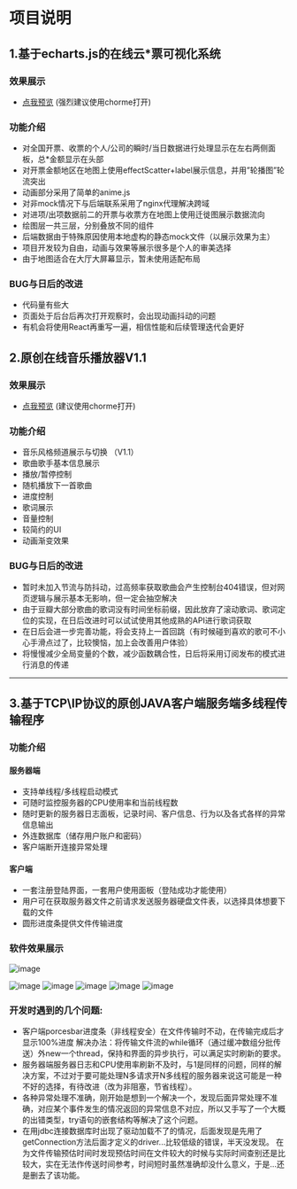 # 项目说明

 ## 1.基于echarts.js的在线云*票可视化系统

### 效果展示
- [点我预览](https://BackMoonTheWall.github.io/BackMoon/在线数据可视化系统/index.html)
(强烈建议使用chorme打开)
### 功能介绍
- 对全国开票、收票的个人/公司的瞬时/当日数据进行处理显示在左右两侧面板，总*金额显示在头部
- 对开票金额地区在地图上使用effectScatter+label展示信息，并用”轮播图”轮流突出
- 动画部分采用了简单的anime.js
- 对非mock情况下与后端联系采用了nginx代理解决跨域
- 对进项/出项数据前二的开票与收票方在地图上使用迁徙图展示数据流向
- 绘图层一共三层，分别叠放不同的组件
- 后端数据由于特殊原因使用本地虚构的静态mock文件（以展示效果为主）
- 项目开发较为自由，动画与效果等展示很多是个人的审美选择
- 由于地图适合在大厅大屏幕显示，暂未使用适配布局
### BUG与日后的改进
- 代码量有些大
- 页面处于后台后再次打开观察时，会出现动画抖动的问题
- 有机会将使用React再重写一遍，相信性能和后续管理迭代会更好
 ## 2.原创在线音乐播放器V1.1
### 效果展示
- [点我预览](https://a724877192.github.io/BackMoon/%E9%9F%B3%E4%B9%90%E6%92%AD%E6%94%BE%E5%99%A8/player.html)
(建议使用chorme打开)
### 功能介绍
- 音乐风格频道展示与切换 （V1.1）
- 歌曲歌手基本信息展示
- 播放/暂停控制
- 随机播放下一首歌曲
- 进度控制
- 歌词展示
- 音量控制
- 较简约的UI
- 动画渐变效果
### BUG与日后的改进

- 暂时未加入节流与防抖动，过高频率获取歌曲会产生控制台404错误，但对网页逻辑与展示基本无影响，但一定会抽空解决
- 由于豆瓣大部分歌曲的歌词没有时间坐标前缀，因此放弃了滚动歌词、歌词定位的实现，在日后改进时可以试试使用其他成熟的API进行歌词获取
- 在日后会进一步完善功能，将会支持上一首回跳（有时候碰到喜欢的歌可不小心手滑点过了，比较懊恼，加上会改善用户体验）
- 将慢慢减少全局变量的个数，减少函数耦合性，日后将采用订阅发布的模式进行消息的传递

****


## 3.基于TCP\IP协议的原创JAVA客户端服务端多线程传输程序
### 功能介绍
#### 服务器端
- 支持单线程/多线程启动模式
- 可随时监控服务器的CPU使用率和当前线程数
- 随时更新的服务器日志面板，记录时间、客户信息、行为以及各式各样的异常信息输出
- 外连数据库（储存用户账户和密码）
- 客户端断开连接异常处理

#### 客户端
- 一套注册登陆界面，一套用户使用面板（登陆成功才能使用）
- 用户可在获取服务器文件之前请求发送服务器硬盘文件表，以选择具体想要下载的文件
- 圆形进度条提供文件传输进度
  
### 软件效果展示
![image](http://m.qpic.cn/psb?/V10SJozt3XGS0C/PKQnJpudY1Ca8P9f*vtXGGhT9PkKtrCGwF8pdNZ9G*g!/b/dDIBAAAAAAAA&bo=awKqAQAAAAADB.A!&rf=viewer_4)

![image](http://m.qpic.cn/psb?/V10SJozt3XGS0C/5t8se0ArkezFV8Yk9Py4udn*N4rNz25dGShOugxcRhw!/b/dEABAAAAAAAA&bo=AwJ4AQAAAAADB1o!&rf=viewer_4)
![image](http://m.qpic.cn/psb?/V10SJozt3XGS0C/lxB0djblS1pfuwJ30PpvEALOwAldfffx*fsfvT5Oo30!/b/dDEBAAAAAAAA&bo=IwKdAQAAAAADF48!&rf=viewer_4)
![image](http://m.qpic.cn/psb?/V10SJozt3XGS0C/nfyldtIYYi65WvKrcKzFHeqRQAaXsaYAsfvv2wOzywo!/b/dDABAAAAAAAA&bo=cwJ3AQAAAAADJwU!&rf=viewer_4)
![image](http://m.qpic.cn/psb?/V10SJozt3XGS0C/cH58KL02U19buKBnGJ7DMwseWZmS*8LB*rdrtZSlcDE!/b/dAgBAAAAAAAA&bo=1QIGAgAAAAADN8E!&rf=viewer_4)
![image](http://m.qpic.cn/psb?/V10SJozt3XGS0C/WJd8m3vdfGoX7vhZXlG3aCg.TkHBPHcys7SeUA41Wxo!/b/dAgBAAAAAAAA&bo=PQLpAQAAAAADJ9U!&rf=viewer_4)
### 开发时遇到的几个问题:
- 客户端porcesbar进度条（非线程安全）在文件传输时不动，在传输完成后才显示100%进度   解决办法：将传输文件流的while循环（通过缓冲数组分批传送）外new一个thread，保持和界面的异步执行，可以满足实时刷新的要求。
- 服务器端服务器日志和CPU使用率刷新不及时，与1是同样的问题，同样的解决方案，不过对于要可能处理N多请求开N多线程的服务器来说这可能是一种不好的选择，有待改进（改为非阻塞，节省线程）。
- 各种异常处理不准确，刚开始是想到一个解决一个，发现后面异常处理不准确，对应某个事件发生的情况返回的异常信息不对应，所以又手写了一个大概的出错类型，try语句的嵌套结构等解决了这个问题。
- 在用jdbc连接数据库时出现了驱动加载不了的情况，后面发现是先用了getConnection方法后面才定义的driver...比较低级的错误，半天没发现。
在为文件传输预估时间时发现预估时间在文件较大的时候与实际时间查别还是比较大，实在无法作传送时间参考，时间短时虽然准确却没什么意义，于是...还是删去了该功能。 
